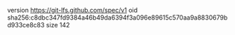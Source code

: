 version https://git-lfs.github.com/spec/v1
oid sha256:c8dbc347fd9384a46b49da6394f3a096e89615c570aa9a8830679bd933ce8c83
size 142
